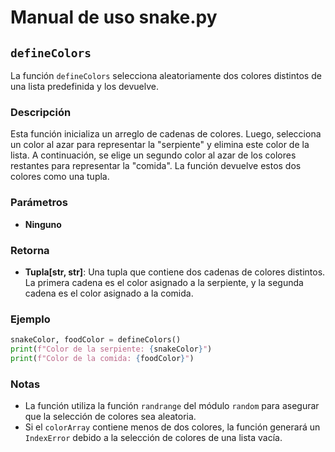 # Manual de uso snake.py

## `defineColors`

La función `defineColors` selecciona aleatoriamente dos colores distintos de una lista predefinida y los devuelve.

### Descripción

Esta función inicializa un arreglo de cadenas de colores. Luego, selecciona un color al azar para representar la "serpiente" y elimina este color de la lista. A continuación, se elige un segundo color al azar de los colores restantes para representar la "comida". La función devuelve estos dos colores como una tupla.

### Parámetros

- **Ninguno**

### Retorna

- **Tupla[str, str]**: Una tupla que contiene dos cadenas de colores distintos. La primera cadena es el color asignado a la serpiente, y la segunda cadena es el color asignado a la comida.

### Ejemplo

```python
snakeColor, foodColor = defineColors()
print(f"Color de la serpiente: {snakeColor}")
print(f"Color de la comida: {foodColor}")
```

### Notas

- La función utiliza la función `randrange` del módulo `random` para asegurar que la selección de colores sea aleatoria.
- Si el `colorArray` contiene menos de dos colores, la función generará un `IndexError` debido a la selección de colores de una lista vacía.
